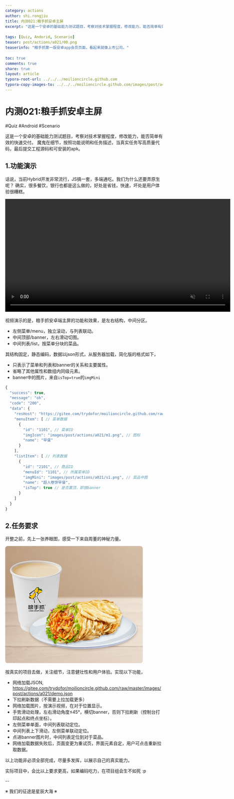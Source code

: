 ```yaml
---
category: actions
author: shi.rongjiu
title: 内测021:粮手抓安卓主屏
excerpt: "这是一个安卓的基础能力测试题目，考察对技术掌握程度，修改能力，能否简单有效的快速交付。魔鬼在细节，按照功能说明和任务描述。"

tags: [Quiz, Andorid, Scenario]
teaser: post/actions/a021/00.png
teaserinfo: "粮手抓第一版安卓app会员页面，看起来就像上市公司。"

toc: true
comments: true
share: true
layout: article
typora-root-url: ../../../moilioncircle.github.com
typora-copy-images-to: ../../../moilioncircle.github.com/images/post/actions/a021/
---
```


# 内测021:粮手抓安卓主屏

#Quiz #Android #Scenario

这是一个安卓的基础能力测试题目，考察对技术掌握程度，修改能力，能否简单有效的快速交付。
魔鬼在细节，按照功能说明和任务描述，当真实任务写高质量代码，最后提交工程源码和可安装的apk。

## 1.功能演示

话说，当前Hybrid开发非常流行，JS搞一套，多端通吃。我们为什么还要弄原生呢？
确实，很多餐饮，银行也都是这么做的，好处是省钱，快速，坏处是用户体验很糟糕。

<video width="720" autoplay loop autobuffer muted playsinline controls>
    <source src="/images/post/actions/a021/demo.mp4" type="video/mp4"/>
</video>

视频演示的是，粮手抓安卓端主屏的功能和效果，是左右结构，中间分区。

* 左侧菜单/menu，独立滚动，与列表联动。
* 中间顶部/banner，左右滑动切图。
* 中间列表/list，按菜单分块的菜品。

其结构固定，静态编码，数据以json形式，从服务器加载，简化版的格式如下，

 * 只表示了菜单和列表和banner的关系和主要属性。
 * 省略了其他属性和数组内同级元素。
 * banner中的图片，来自`isTop=true`的`imgMini`

``` js
{
  "success": true,
  "message": "ok",
  "code": "200",
  "data": {
    "resHost": "https://gitee.com/trydofor/moilioncircle.github.com/raw/master/",
    "menuItem": [ // 菜单数据
      {
        "id": "1101", // 菜单ID
        "imgIcon": "images/post/actions/a021/m1.png", // 图标
        "name": "早餐"
      }
    ],
    "listItem": [ // 列表数据
      {
        "id": "2101", // 商品ID
        "menuId": "1101", // 所属菜单ID
        "imgMini": "images/post/actions/a021/s1.png", // 菜品中图
        "name": "超人卷饼早餐",
        "isTop": true // 是否置顶，即放banner
      }
    ]
  }
}
```

## 2.任务要求

开整之前，先上一张养眼图，感受一下来自周董的神秘力量。

<img src="/images/post/actions/a021/s1.png">

按真实的项目去做，关注细节，注意健壮性和用户体验。实现以下功能，

* 网络加载JSON, https://gitee.com/trydofor/moilioncircle.github.com/raw/master/images/post/actions/a021/demo.json
* 下拉刷新数据（不需要上拉加载更多）
* 网络加载图片，按演示视频，在对于位置显示。
* 手势滑动处理，左右滑动角度≤45°，横切banner，否则下拉刷新（控制台打印起点和终点坐标）。
* 左侧菜单单面，中间列表联动定位。
* 中间列表上下滑动，左侧菜单联动定位。
* 点进banner图片时，中间列表定位到对于菜品。
* 网络加载数据失败后，页面变更为重试页，界面元素自定，用户可点击重新拉取数据。

以上功能非必须全部完成，尽量多发挥，以展示自己的真实能力。

实际项目中，会比以上要求更高，如果编码吃力，在项目组会生不如死 :p

--

※ 我们的征途是星辰大海 ※